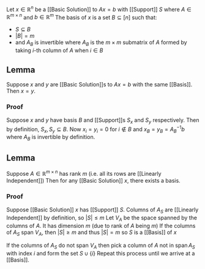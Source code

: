 Let $x\in \mathbb{R}^{n}$ be a [[Basic Solution]] to $Ax=b$ with [[Support]] $S$
where $A\in \mathbb{R}^{m\times n}$ and $b\in \mathbb{R}^{m}$
The basis of $x$ is a set $B\subseteq[n]$ such that:
- $S\subseteq B$
- $\lvert B \rvert=m$
- and $A_{B}$ is invertible
where $A_{B}$ is the $m\times m$ submatrix of $A$ 
formed by taking $i$-th column of $A$ when $i\in B$
## Lemma
Suppose $x$ and $y$ are [[Basic Solution]]s to $Ax=b$
with the same [[Basis]].
Then $x=y$.
### Proof
Suppose $x$ and $y$ have basis $B$ and [[Support]]s $S_{x}$ and $S_{y}$ respectively.
Then by definition, $S_{x},S_{y}\subseteq B$.
Now $x_{i}=y_{i}=0$ for $i\not\in B$
and $x_{B}=y_{B}=A_{B}^{-1}b$
where $A_{B}$ is invertible by definition.
## Lemma
Suppose $A\in \mathbb{R}^{m\times n}$ has rank $m$ (i.e. all its rows are [[Linearly Independent]])
Then for any [[Basic Solution]] $x$, there exists a basis.
### Proof
Suppose [[Basic Solution]] $x$ has [[Support]] $S$. 
Columns of $A_{S}$ are [[Linearly Independent]] by definition, so $\lvert S \rvert\leq m$
Let $V_{A}$ be the space spanned by the columns of $A$.
It has dimension $m$ (due to rank of $A$ being $m$)
If the columns of $A_{S}$ span $V_{A}$, then $\lvert S \rvert\geq m$ and thus $\lvert S \rvert=m$
so $S$ is a [[Basis]] of $x$

If the columns of $A_{S}$ do not span $V_{A}$
then pick a column of $A$ not in $\operatorname{span}A_{S}$ with index $i$
and form the set $S\cup \{ i \}$
Repeat this process until we arrive at a [[Basis]].


